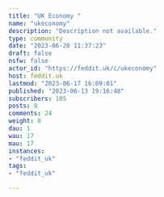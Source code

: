 ```yaml
---
title: "UK Economy " 
name: "ukeconomy"
description: "Description not available."
type: community
date: "2023-06-20 11:37:23"
draft: false
nsfw: false
actor_id: "https://feddit.uk/c/ukeconomy"
host: feddit.uk
lastmod: "2023-06-17 16:09:01"
published: "2023-06-13 19:16:48"
subscribers: 105
posts: 8
comments: 24
weight: 8
dau: 1
wau: 17
mau: 17
instances:
- "feddit_uk"
tags: 
- "feddit_uk"

---
```

